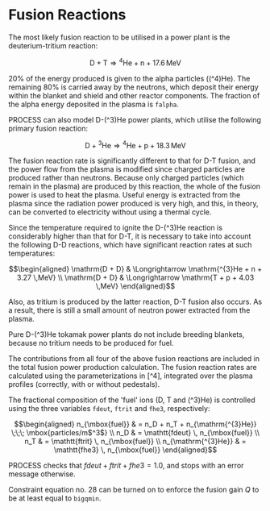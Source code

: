 # Fusion Reactions

The most likely fusion reaction to be utilised in a power plant is the
deuterium-tritium reaction:

$$
\mathrm{D + T} \Longrightarrow \mathrm{^{4}He + n + 17.6 \,MeV}
$$

20% of the energy produced is given to the alpha particles (\(^4\)He). The remaining 80% is carried 
away by the neutrons, which deposit their energy within the blanket and shield and other reactor components. 
The fraction of the alpha energy deposited in the plasma is `falpha`.

PROCESS can also model D-\(^3\)He power plants, which utilise the following 
primary fusion reaction:

$$
\mathrm{D + \text{$^3$He}} \Longrightarrow \mathrm{^{4}He + p + 18.3 \,MeV}
$$

The fusion reaction rate is significantly different to that for D-T fusion,
and the power flow from the plasma is modified since charged particles are
produced rather than neutrons. Because only charged particles (which remain in
the plasma) are produced by this reaction, the whole of the fusion power is
used to heat the plasma. Useful energy is extracted from the plasma since the
radiation power produced is very high, and this, in theory, can be converted to
electricity without using a thermal cycle.

Since the temperature required to ignite the D-\(^3\)He reaction is considerably
higher than that for D-T, it is necessary to take into account the following
D-D reactions, which have significant reaction rates at such temperatures:

$$\begin{aligned}
\mathrm{D + D}  & \Longrightarrow \mathrm{^{3}He + n + 3.27 \,MeV} \\
\mathrm{D + D}  & \Longrightarrow \mathrm{T + p + 4.03 \,MeV}
\end{aligned}$$

Also, as tritium is produced by the latter reaction, D-T fusion also occurs. 
As a result, there is still a small amount of neutron power
extracted from the plasma.

Pure D-\(^3\)He tokamak power plants do not include breeding blankets, because 
no tritium needs to be produced for fuel.

The contributions from all four of the above fusion reactions are included in
the total fusion power production calculation. The fusion reaction rates are
calculated using the parameterizations in [^4], integrated over the plasma 
profiles (correctly, with or without pedestals).

The fractional composition of the 'fuel' ions (D, T and \(^3\)He) is
controlled using the three variables `fdeut`, `ftrit` and `fhe3`, respectively:

$$\begin{aligned}
n_{\mbox{fuel}}  & = n_D + n_T + n_{\mathrm{^{3}He}}  \;\;\; \mbox{particles/m$^3$} \\
n_D  & = \mathtt{fdeut} \, n_{\mbox{fuel}} \\
n_T  & = \mathtt{ftrit} \, n_{\mbox{fuel}} \\
n_{\mathrm{^{3}He}} & = \mathtt{fhe3} \, n_{\mbox{fuel}}
\end{aligned}$$

PROCESS checks that $fdeut + ftrit + fhe3 = 1.0$, and stops with an error message otherwise.

Constraint equation no. 28 can be turned on to enforce the fusion gain *Q* to be at 
least equal to `bigqmin`.